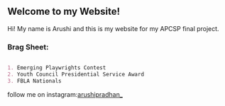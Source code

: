 ## Welcome to my Website!

Hi! My name is Arushi and this is my website for my APCSP final project. 
### Brag Sheet:

```markdown

1. Emerging Playwrights Contest
2. Youth Council Presidential Service Award
3. FBLA Nationals 

```

follow me on instagram:[arushipradhan_](https://www.instagram.com/arushipradhan_/)
